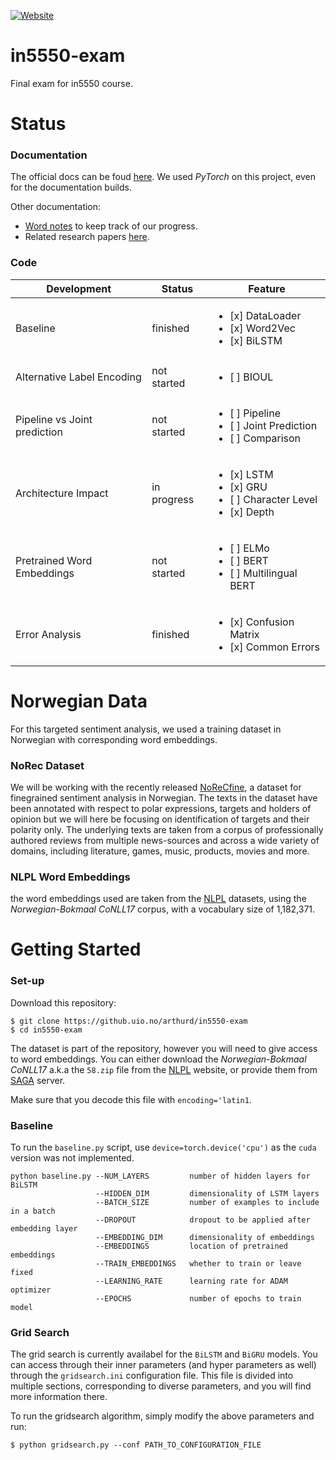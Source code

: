 [![Website](https://img.shields.io/website?url=https%3A%2F%2Fpages.github.uio.no%2Farthurd%2Fin5550-exam%2F)](https://pages.github.uio.no/arthurd/in5550-exam/)

# in5550-exam
Final exam for in5550 course.


# Status

### Documentation

The official docs can be foud [here](https://pages.github.uio.no/arthurd/in5550-exam).
We used *PyTorch* on this project, even for the documentation builds.

Other documentation:

* [Word notes](https://docs.google.com/document/d/1_0yAJr_9mRgHkURgfqdKuAqOY3dzCd8yqnHklBxhTcs/edit?usp=sharing) 
to keep track of our progress.
* Related research papers [here](https://drive.google.com/drive/folders/1knCLgSRWGh7056B1A-xB7zumTQRpJINK).

### Code


| Development                   | Status         | Feature       | 
|-------------------------------|----------------|---------------|
| Baseline                      | finished       | <ul><li>[x] DataLoader</li><li>[x] Word2Vec</li><li>[x] BiLSTM</li></ul>
| Alternative Label Encoding    | not started    | <ul><li>[ ] BIOUL</li></ul>
| Pipeline vs Joint prediction  | not started    | <ul><li>[ ] Pipeline</li><li>[ ] Joint Prediction</li><li>[ ] Comparison</li></ul>
| Architecture Impact           | in progress    | <ul><li>[x] LSTM</li><li>[x] GRU</li><li>[ ] Character Level</li><li>[x] Depth</li></ul>
| Pretrained Word Embeddings    | not started    | <ul><li>[ ] ELMo</li><li>[ ] BERT</li><li>[ ] Multilingual BERT</li></ul>
| Error Analysis                | finished       | <ul><li>[x] Confusion Matrix</li><li>[x] Common Errors</li></ul>



# Norwegian Data

For this targeted sentiment analysis, we used a training dataset in Norwegian with corresponding word embeddings.

### NoRec Dataset
    
We will be working with the recently released [NoReCfine](https://www.researchgate.net/publication/337671672_A_Fine-grained_Sentiment_Dataset_for_Norwegian),
a dataset for finegrained sentiment analysis in Norwegian. 
The texts in the dataset have been annotated with respect to polar expressions, targets and holders of opinion but
we will here be focusing on identification of targets and their polarity only.
The underlying texts are taken from a corpus of professionally authored reviews
from multiple news-sources and across a wide variety of domains, including
literature, games, music, products, movies and more. 

### NLPL Word Embeddings

the word embeddings used are taken from the [NLPL](http://vectors.nlpl.eu/repository/#) datasets,
using the *Norwegian-Bokmaal CoNLL17* corpus, with a vocabulary size of 1,182,371.

# Getting Started

### Set-up

Download this repository:
````
$ git clone https://github.uio.no/arthurd/in5550-exam
$ cd in5550-exam
````

The dataset is part of the repository, however you will need to give access to word embeddings.
You can either download the *Norwegian-Bokmaal CoNLL17* a.k.a the ``58.zip`` file from the [NLPL](http://vectors.nlpl.eu/repository/#) website,
or provide them from [SAGA](https://documentation.sigma2.no/) server.

Make sure that you decode this file with ``encoding='latin1``.

### Baseline

To run the ``baseline.py`` script, use ```device=torch.device('cpu')``` as the ``cuda`` version was not implemented.

```
python baseline.py --NUM_LAYERS         number of hidden layers for BiLSTM
                   --HIDDEN_DIM         dimensionality of LSTM layers
                   --BATCH_SIZE         number of examples to include in a batch
                   --DROPOUT            dropout to be applied after embedding layer
                   --EMBEDDING_DIM      dimensionality of embeddings
                   --EMBEDDINGS         location of pretrained embeddings
                   --TRAIN_EMBEDDINGS   whether to train or leave fixed
                   --LEARNING_RATE      learning rate for ADAM optimizer
                   --EPOCHS             number of epochs to train model
```


### Grid Search

The grid search is currently availabel for the ``BiLSTM`` and ``BiGRU`` models.
You can access through their inner parameters (and hyper parameters as well) through the ```gridsearch.ini```
configuration file. This file is divided into multiple sections, corresponding to diverse parameters, and 
you will find more information there.

To run the gridsearch algorithm, simply modify the above parameters and run:

````
$ python gridsearch.py --conf PATH_TO_CONFIGURATION_FILE
````
